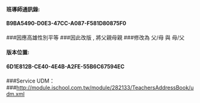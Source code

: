 ﻿#### 班導師通訊錄:
#### B9BA5490-D0E3-47CC-A087-F581D80875F0

###因應高雄性別平等
###因此改版 , 將父親母親
###修改為 父/母 與 母/父

#### 版本位置:
#### 6D1E812B-CE40-4E4B-A2FE-55B6C67594EC

###Service UDM：
###http://module.ischool.com.tw/module/282133/TeachersAddressBook/udm.xml
